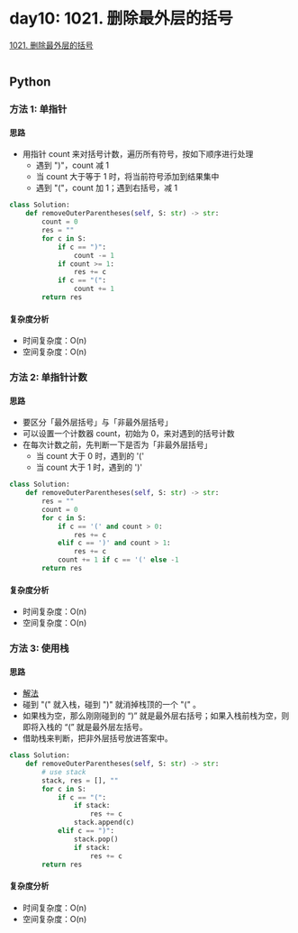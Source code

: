 # day10: 1021. 删除最外层的括号

[1021. 删除最外层的括号](https://leetcode-cn.com/problems/remove-outermost-parentheses/)

```

```
## Python

### 方法 1: 单指针

#### 思路

* 用指针 count 来对括号计数，遍历所有符号，按如下顺序进行处理
    * 遇到 ")"，count 减 1
    * 当 count 大于等于 1 时，将当前符号添加到结果集中
    * 遇到 "("，count 加 1；遇到右括号，减 1

```python
class Solution:
    def removeOuterParentheses(self, S: str) -> str:
        count = 0
        res = ""
        for c in S:
            if c == ")":
                count -= 1
            if count >= 1:
                res += c
            if c == "(":
                count += 1
        return res
```

#### 复杂度分析

* 时间复杂度：O(n)
* 空间复杂度：O(n)


### 方法 2: 单指针计数

#### 思路

* 要区分「最外层括号」与「非最外层括号」
* 可以设置一个计数器 count，初始为 0，来对遇到的括号计数
* 在每次计数之前，先判断一下是否为「非最外层括号」
    * 当 count 大于 0 时，遇到的 '('
    * 当 count 大于 1 时，遇到的 ')'


```python
class Solution:
    def removeOuterParentheses(self, S: str) -> str:
        res = ""
        count = 0
        for c in S:
            if c == '(' and count > 0:
                res += c
            elif c == ')' and count > 1:
                res += c
            count += 1 if c == '(' else -1
        return res
```

#### 复杂度分析

* 时间复杂度：O(n)
* 空间复杂度：O(n)

### 方法 3: 使用栈

#### 思路

* [解法](https://leetcode-cn.com/problems/remove-outermost-parentheses/solution/shuang-zhi-zhen-ji-shu-fa-by-simzhou/)
* 碰到 "(" 就入栈，碰到 ")" 就消掉栈顶的一个 "(" 。
* 如果栈为空，那么刚刚碰到的 “)” 就是最外层右括号；如果入栈前栈为空，则即将入栈的 “(” 就是最外层左括号。
* 借助栈来判断，把非外层括号放进答案中。

```python
class Solution:
    def removeOuterParentheses(self, S: str) -> str:
        # use stack
        stack, res = [], ""
        for c in S:
            if c == "(":
                if stack: 
                    res += c
                stack.append(c)
            elif c == ")":
                stack.pop()
                if stack: 
                    res += c
        return res
```

#### 复杂度分析

* 时间复杂度：O(n)
* 空间复杂度：O(n)

